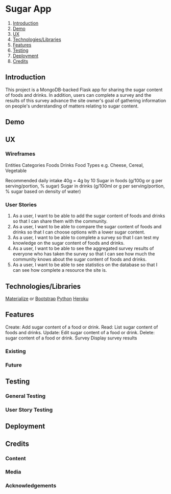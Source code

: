 <h1 id="title">Sugar App</h1>

1. [Introduction](#introduction)
2. [Demo](#demo)
3. [UX](#ux)
4. [Technologies/Libraries](#technologies)
5. [Features](#features)
6. [Testing](#testing)
7. [Deployment](#deployment)
8. [Credits](#credits)

<h2 id="introduction">Introduction</h2>

This project is a MongoDB-backed Flask app for sharing the sugar content of foods and drinks. In addition, users can complete a survey and the results of this survey advance the site owner's goal of gathering information on people's understanding of matters relating to sugar content.

<h2 id="demo">Demo</h2>

<h2 id="ux">UX</h2>

### Wireframes
Entities
Categories
Foods
Drinks
Food Types e.g. Cheese, Cereal, Vegetable

Recommended daily intake
40g = 4g by 10
Sugar in foods (g/100g or g per serving/portion, % sugar)
Sugar in drinks (g/100ml or g per serving/portion, % sugar based on density of water)


### User Stories
1. As a user, I want to be able to add the sugar content of foods and drinks so that I can share them with the community.
2. As a user, I want to be able to compare the sugar content of foods and drinks so that I can choose options with a lower sugar content.
3. As a user, I want to be able to complete a survey so that I can test my knowledge on the sugar content of foods and drinks.
4. As a user, I want to be able to see the aggregated survey results of everyone who has taken the survey so that I can see how much the community knows about the sugar content of foods and drinks.
5. As a user, I want to be able to see statistics on the database so that I can see how complete a resource the site is.

<h2 id="technologies">Technologies/Libraries</h2>

[Materialize]() or [Bootstrap]()
[Python]()
[Heroku](https://www.heroku.com)

<h2 id="features">Features</h2>

Create: Add sugar content of a food or drink.
Read: List sugar content of foods and drinks.
Update: Edit sugar content of a food or drink.
Delete: sugar content of a food or drink.
Survey
Display survey results

### Existing
### Future

<h2 id="testing">Testing</h2>

### General Testing
### User Story Testing

<h2 id="deployment">Deployment</h2>

<h2 id="credits">Credits</h2>

### Content
### Media
### Acknowledgements
